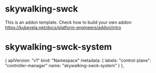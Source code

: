 # skywalking-swck

This is an addon template. Check how to build your own addon: https://kubevela.net/docs/platform-engineers/addon/intro


# skywalking-swck-system
{
	apiVersion: "v1"
	kind:       "Namespace"
  	metadata: {
		labels: "control-plane": "controller-manager"
		name: "skywalking-swck-system"
	}
},